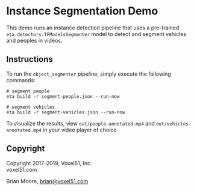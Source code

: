 # Instance Segmentation Demo

This demo runs an instance detection pipeline that uses a pre-trained
`eta.detectors.TFModelsSegmenter` model to detect and segment vehicles and
peoples in videos.


## Instructions

To run the `object_segmenter` pipeline, simply execute the following commands:

```
# segment people
eta build -r segment-people.json --run-now

# segment vehicles
eta build -r segment-vehicles.json --run-now
```

To visualize the results, view `out/people-annotated.mp4` and
`out/vehicles-annotated.mp4` in your video player of choice.


## Copyright

Copyright 2017-2019, Voxel51, Inc.<br>
voxel51.com

Brian Moore, brian@voxel51.com
